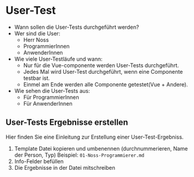 # User-Test 
- Wann sollen die User-Tests  durchgeführt werden?
- Wer sind die User:
    - Herr Noss
    - ProgrammierInnen
    - AnwenderInnen
- Wie viele User-Testläufe und wann: 
    - Nur für die Vue-componente werden User-Tests durchgeführt.
    - Jedes Mal wird User-Test durchgeführt, wenn eine Componente testbar ist.
    - Einmel am Ende werden alle Componente getestet(Vue + Andere).
- Wie sehen die User-Tests aus:
    - Für ProgrammierInnen
    - Für AnwenderInnen
## User-Tests Ergebnisse erstellen
Hier finden Sie eine Einleitung zur Erstellung einer User-Test-Ergebniss.
1. Template Datei kopieren und umbenennen (durchnummerieren, Name der Person, Typ) Beispiel: ``01-Noss-Programmierer.md``
2. Info-Felder befüllen
3. Die Ergebnisse in der Datei mitschreiben
